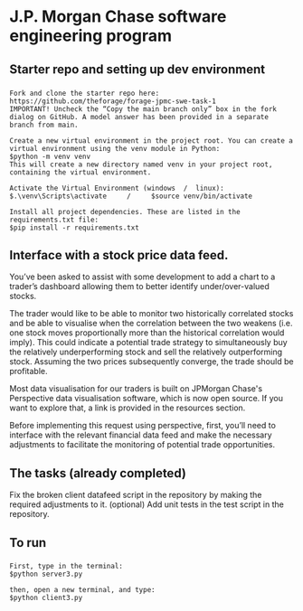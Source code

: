 # J.P. Morgan Chase software engineering program 

## Starter repo and setting up dev environment
###
    Fork and clone the starter repo here: https://github.com/theforage/forage-jpmc-swe-task-1
    IMPORTANT! Uncheck the “Copy the main branch only” box in the fork dialog on GitHub. A model answer has been provided in a separate branch from main.

    Create a new virtual environment in the project root. You can create a virtual environment using the venv module in Python:
    $python -m venv venv  
    This will create a new directory named venv in your project root, containing the virtual environment.

    Activate the Virtual Environment (windows  /  linux):
    $.\venv\Scripts\activate     /     $source venv/bin/activate

    Install all project dependencies. These are listed in the requirements.txt file:
    $pip install -r requirements.txt


## Interface with a stock price data feed.
You’ve been asked to assist with some development to add a chart to a trader’s dashboard allowing them to better identify under/over-valued stocks.

The trader would like to be able to monitor two historically correlated stocks and be able to visualise when the correlation between the two weakens (i.e. one stock moves proportionally more than the historical correlation would imply). This could indicate a potential trade strategy to simultaneously buy the relatively underperforming stock and sell the relatively outperforming stock. Assuming the two prices subsequently converge, the trade should be profitable.

Most data visualisation for our traders is built on JPMorgan Chase's Perspective data visualisation software, which is now open source. If you want to explore that, a link is provided in the resources section.

Before implementing this request using perspective, first, you’ll need to interface with the relevant financial data feed and make the necessary adjustments to facilitate the monitoring of potential trade opportunities.


## The tasks (already completed)
Fix the broken client datafeed script in the repository by making the required adjustments to it.
(optional) Add unit tests in the test script in the repository.


## To run 
###
    First, type in the terminal:
    $python server3.py

    then, open a new terminal, and type:
    $python client3.py
